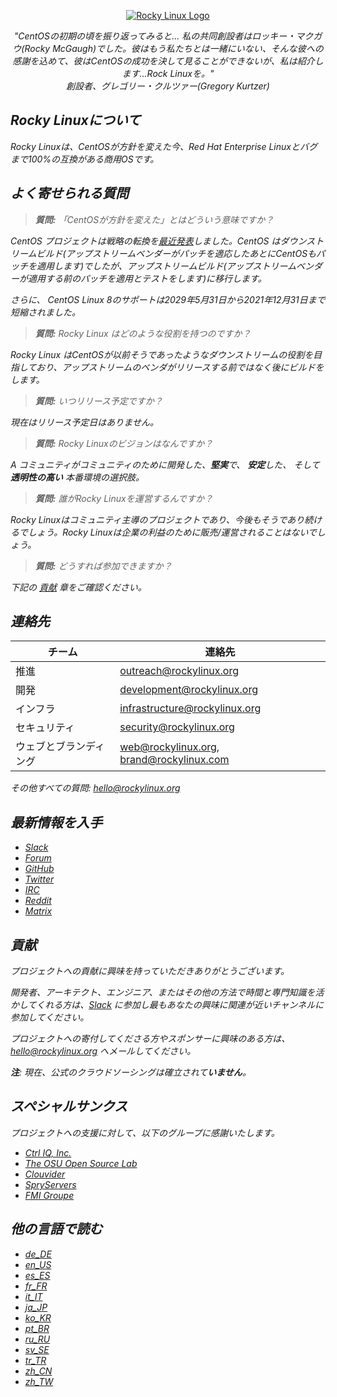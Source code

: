 <p align="center">
<a href="https://rockylinux.org/">
<img src="https://media.githubusercontent.com/media/rocky-linux/branding/main/logo-text-light%402x.png" alt="Rocky Linux Logo">
</a>
</p>

<p align="center">
<i>"CentOSの初期の頃を振り返ってみると... 私の共同創設者はロッキー・マクガウ(Rocky McGaugh)でした。彼はもう私たちとは一緒にいない、そんな彼への感謝を込めて、彼はCentOSの成功を決して見ることができないが、私は紹介します...Rock Linuxを。"<i><br>
創設者、グレゴリー・クルツァー(Gregory Kurtzer)
</p>

## Rocky Linuxについて

Rocky Linuxは、CentOSが方針を変えた今、Red Hat Enterprise Linuxとバグまで100%の互換がある商用OSです。

## よく寄せられる質問

> **質問:** 「CentOSが方針を変えた」とはどういう意味ですか？

CentOS プロジェクトは戦略の転換を[最近発表](https://blog.centos.org/2020/12/future-is-centos-stream/)しました。CentOS は*ダウンストリーム*ビルド(アップストリームベンダーがパッチを適応したあとにCentOSもパッチを適用します)でしたが、*アップストリーム*ビルド(アップストリームベンダーが適用する前のパッチを適用とテストをします)に移行します。 

さらに、 CentOS Linux 8のサポートは2029年5月31日から2021年12月31日まで短縮されました。

> **質問:** Rocky Linux はどのような役割を持つのですか？

Rocky Linux はCentOSが以前そうであったようなダウンストリームの役割を目指しており、アップストリームのベンダがリリースする前ではなく後にビルドをします。

> **質問:** いつリリース予定ですか？

現在はリリース予定日はありません。

> **質問:** Rocky Linuxのビジョンはなんですか？

A コミュニティがコミュニティのために開発した、**堅実**で、 **安定**した、 そして **透明性の高い** 本番環境の選択肢。

> **質問:** 誰がRocky Linuxを運営するんですか？

Rocky Linuxはコミュニティ主導のプロジェクトであり、今後もそうであり続けるでしょう。Rocky Linuxは企業の利益のために販売/運営されることはないでしょう。

> **質問:** どうすれば参加できますか？

下記の [貢献](#貢献) 章をご確認ください。

## 連絡先

| チーム                        | 連絡先                                    |
|-------------------------------|-------------------------------------------|
| 推進                          | outreach@rockylinux.org                   |
| 開発                          | development@rockylinux.org                |
| インフラ                      | infrastructure@rockylinux.org             |
| セキュリティ                  | security@rockylinux.org                   |
| ウェブとブランディング        | web@rockylinux.org, brand@rockylinux.com  |

その他すべての質問: hello@rockylinux.org

## 最新情報を入手

* [Slack](https://join.slack.com/t/hpcng/shared_invite/zt-k29vv4ab-yj1ksbHK_ZkXYi6HGtTYfw)
* [Forum](https://forums.rockylinux.org/)
* [GitHub](https://github.com/rocky-linux/)
* [Twitter](https://twitter.com/rocky_linux)
* [IRC](https://webchat.freenode.net/?channels=rockylinux)
* [Reddit](https://www.reddit.com/r/RockyLinux)
* [Matrix](https://matrix.to/#/+rockylinux:matrix.org)

## 貢献

プロジェクトへの貢献に興味を持っていただきありがとうございます。

開発者、アーキテクト、エンジニア、またはその他の方法で時間と専門知識を活かしてくれる方は、[Slack](https://join.slack.com/t/hpcng/shared_invite/zt-k29vv4ab-yj1ksbHK_ZkXYi6HGtTYfw) に参加し最もあなたの興味に関連が近いチャンネルに参加してください。

プロジェクトへの寄付してくださる方やスポンサーに興味のある方は、 hello@rockylinux.org へメールしてください。



**注**: 現在、公式のクラウドソーシングは確立されて**いません**。

## スペシャルサンクス

プロジェクトへの支援に対して、以下のグループに感謝いたします。
* [Ctrl IQ, Inc.](https://www.ctrl-cmd.com)
* [The OSU Open Source Lab](https://osuosl.org/)
* [Clouvider](https://www.clouvider.co.uk/)
* [SpryServers](https://www.spryservers.net/)
* [FMI Groupe](https://www.fmi.fr/)

## 他の言語で読む

* [de_DE](/locales/README.de_DE.md)
* [en_US](/locales/README.en_US.md)
* [es_ES](/locales/README.es_ES.md)
* [fr_FR](/locales/README.fr_FR.md)
* [it_IT](/locales/README.it_IT.md)
* [ja_JP](/locales/README.ja_JP.md)
* [ko_KR](/locales/README.ko_KR.md)
* [pt_BR](/locales/README.pt_BR.md) 
* [ru_RU](/locales/README.ru_RU.md)
* [sv_SE](/locales/README.sv_SE.md)
* [tr_TR](/locales/README.tr_TR.md)
* [zh_CN](/locales/README.zh_CN.md)
* [zh_TW](/locales/README.zh_TW.md)